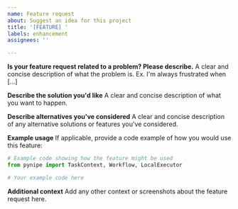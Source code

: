 ```yaml
---
name: Feature request
about: Suggest an idea for this project
title: '[FEATURE] '
labels: enhancement
assignees: ''

---
```


**Is your feature request related to a problem? Please describe.**
A clear and concise description of what the problem is. Ex. I'm always frustrated when [...]

**Describe the solution you'd like**
A clear and concise description of what you want to happen.

**Describe alternatives you've considered**
A clear and concise description of any alternative solutions or features you've considered.

**Example usage**
If applicable, provide a code example of how you would use this feature:

```python
# Example code showing how the feature might be used
from pynipe import TaskContext, Workflow, LocalExecutor

# Your example code here
```

**Additional context**
Add any other context or screenshots about the feature request here.
